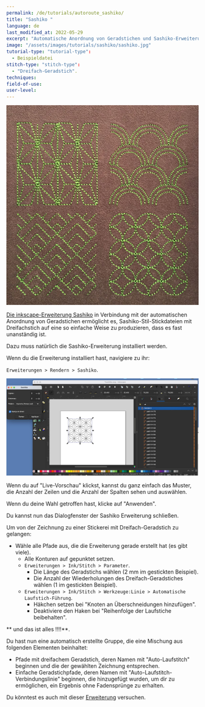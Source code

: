 ```yaml
---
permalink: /de/tutorials/autoroute_sashiko/
title: "Sashiko "
language: de
last_modified_at: 2022-05-29
excerpt: "Automatische Anordnung von Geradstichen und Sashiko-Erweiterung".
image: "/assets/images/tutorials/sashiko/sashiko.jpg"
tutorial-type: "tutorial-type":
  - Beispieldatei
stitch-type: "stitch-type":
  - "Dreifach-Geradstich".
techniques:
field-of-use:
user-level: 
---
```



![Sample](/assets/images/tutorials/sashiko/sashiko.jpg)


[Die inkscape-Erweiterung Sashiko](https://inkscape.org/~FractalLotus/%E2%98%85sashiko-stitching-patterns) in Verbindung mit der automatischen Anordnung von Geradstichen
ermöglicht es, Sashiko-Stil-Stickdateien mit Dreifachstich auf eine so einfache Weise zu produzieren, dass es fast unanständig ist.

Dazu muss natürlich die Sashiko-Erweiterung installiert werden. 

Wenn du die Erweiterung installiert hast, navigiere zu ihr:

`Erweiterungen > Rendern > Sashiko`. 

![ScreeShot](/assets/images/tutorials/sashiko/Sashiko1.jpg)

Wenn du auf "Live-Vorschau" klickst, kannst du ganz einfach das Muster, die Anzahl der Zeilen und die Anzahl der Spalten sehen und auswählen.

Wenn du deine Wahl getroffen hast, klicke auf "Anwenden".

Du kannst nun das Dialogfenster der Sashiko Erweiterung schließen.

Um von der Zeichnung zu einer Stickerei mit Dreifach-Geradstich zu gelangen:
* Wähle alle Pfade aus, die die Erweiterung gerade erstellt hat (es gibt viele).
  * Alle Konturen auf gepunktet setzen.
  * `Erweiterungen > Ink/Stitch > Parameter`. 
    * Die Länge des Geradstichs wählen (2 mm im gestickten Beispiel).
     * Die Anzahl der Wiederholungen des Dreifach-Geradstiches wählen (1 im gestickten Beispiel).
  * `Erweiterungen > Ink/Stitch > Werkzeuge:Linie > Automatische Laufstich-Führung`. 
    * Häkchen setzen bei "Knoten an Überschneidungen hinzufügen".
    * Deaktiviere den Haken bei "Reihenfolge der Laufstiche beibehalten".

** und das ist alles !!!!**.

 
Du hast nun eine automatisch erstellte Gruppe, die eine Mischung aus folgenden Elementen beinhaltet:
* Pfade mit dreifachem Geradstich, deren Namen mit "Auto-Laufstitch" beginnen und die der gewählten Zeichnung entsprechen.
* Einfache Geradstichpfade, deren Namen mit "Auto-Laufstitch-Verbindungslinie" beginnen, die hinzugefügt wurden, um dir zu ermöglichen, ein Ergebnis ohne Fadensprünge zu erhalten.

Du könntest es auch mit dieser [Erweiterung](https://tesselace.com/tools/inkscape-extension/) versuchen.
